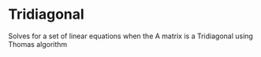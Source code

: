 # Tridiagonal
Solves for a set of linear equations when the A matrix is a Tridiagonal using Thomas algorithm
